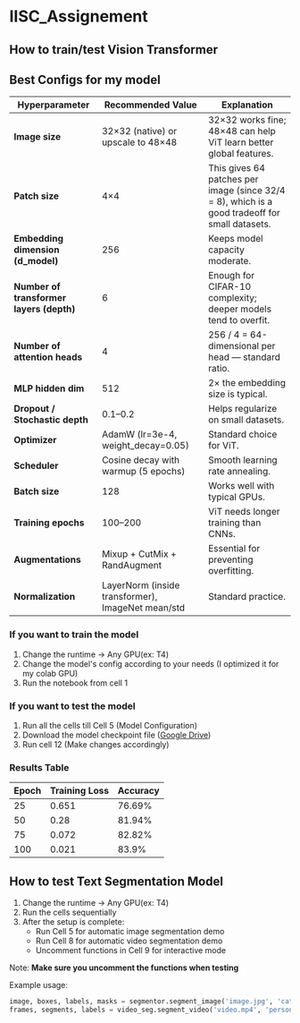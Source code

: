 # IISC_Assignement

## How to train/test Vision Transformer

## Best Configs for my model

| Hyperparameter                           | Recommended Value                                 | Explanation                                                                                    |
| ---------------------------------------- | ------------------------------------------------- | ---------------------------------------------------------------------------------------------- |
| **Image size**                           | 32×32 (native) or upscale to 48×48                | 32×32 works fine; 48×48 can help ViT learn better global features.                             |
| **Patch size**                           | 4×4                                               | This gives 64 patches per image (since 32/4 = 8), which is a good tradeoff for small datasets. |
| **Embedding dimension (d_model)**        | 256                                               | Keeps model capacity moderate.                                                                 |
| **Number of transformer layers (depth)** | 6                                                 | Enough for CIFAR-10 complexity; deeper models tend to overfit.                                 |
| **Number of attention heads**            | 4                                                 | 256 / 4 = 64-dimensional per head — standard ratio.                                            |
| **MLP hidden dim**                       | 512                                               | 2× the embedding size is typical.                                                              |
| **Dropout / Stochastic depth**           | 0.1–0.2                                           | Helps regularize on small datasets.                                                            |
| **Optimizer**                            | AdamW (lr=3e-4, weight_decay=0.05)                | Standard choice for ViT.                                                                       |
| **Scheduler**                            | Cosine decay with warmup (5 epochs)               | Smooth learning rate annealing.                                                                |
| **Batch size**                           | 128                                               | Works well with typical GPUs.                                                                  |
| **Training epochs**                      | 100–200                                           | ViT needs longer training than CNNs.                                                           |
| **Augmentations**                        | Mixup + CutMix + RandAugment                      | Essential for preventing overfitting.                                                          |
| **Normalization**                        | LayerNorm (inside transformer), ImageNet mean/std | Standard practice.                                                                             |

### If you want to train the model

1. Change the runtime -> Any GPU(ex: T4)
2. Change the model's config according to your needs (I optimized it for my colab GPU)
3. Run the notebook from cell 1

### If you want to test the model

1. Run all the cells till Cell 5 (Model Configuration)
2. Download the model checkpoint file ([Google Drive](https://drive.google.com/file/d/1a1xFMbNW7l00OgN5_1naxTvnV_YfRqMt/view?usp=sharing))
3. Run cell 12 (Make changes accordingly)

### Results Table

| Epoch | Training Loss | Accuracy |
| ----- | ------------- | -------- |
| 25    |    0.651      | 76.69%   |
| 50    |    0.28       | 81.94%   |
| 75    |    0.072      | 82.82%   |
| 100   |    0.021      | 83.9%    |

## How to test Text Segmentation Model

1. Change the runtime -> Any GPU(ex: T4)
2. Run the cells sequentially
3. After the setup is complete:
   - Run Cell 5 for automatic image segmentation demo
   - Run Cell 8 for automatic video segmentation demo
   - Uncomment functions in Cell 9 for interactive mode

Note: **Make sure you uncomment the functions when testing**

Example usage:

```py
image, boxes, labels, masks = segmentor.segment_image('image.jpg', 'cat')
frames, segments, labels = video_seg.segment_video('video.mp4', 'person')
```
